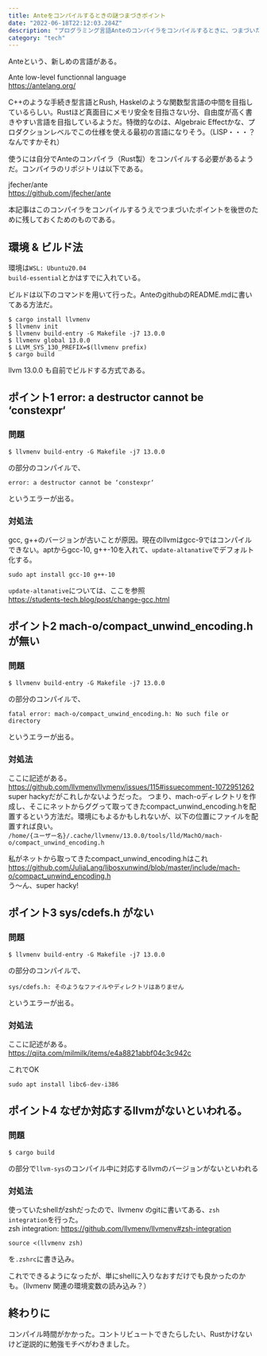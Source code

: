 ```yaml
---
title: Anteをコンパイルするときの謎つまづきポイント
date: "2022-06-18T22:12:03.284Z"
description: "プログラミング言語Anteのコンパイラをコンパイルするときに、つまづいたポイントをTips的に残す"
category: "tech"
---
```

 
Anteという、新しめの言語がある。

Ante low-level functionnal language  
https://antelang.org/  

C++のような手続き型言語とRush, Haskelのような関数型言語の中間を目指しているらしい。Rustほど真面目にメモリ安全を目指さない分、自由度が高く書きやすい言語を目指しているようだ。特徴的なのは、Algebraic Effectかな、プロダクションレベルでこの仕様を使える最初の言語になりそう。（LISP・・・？なんですかそれ）

使うには自分でAnteのコンパイラ（Rust製）をコンパイルする必要があるようだ。コンパイラのリポジトリは以下である。

jfecher/ante  
https://github.com/jfecher/ante  

本記事はこのコンパイラをコンパイルするうえでつまづいたポイントを後世のために残しておくためのものである。

## 環境 & ビルド法
環境は`WSL: Ubuntu20.04`  
`build-essential`とかはすでに入れている。

ビルドは以下のコマンドを用いて行った。AnteのgithubのREADME.mdに書いてある方法だ。
```
$ cargo install llvmenv
$ llvmenv init
$ llvmenv build-entry -G Makefile -j7 13.0.0
$ llvmenv global 13.0.0
$ LLVM_SYS_130_PREFIX=$(llvmenv prefix)
$ cargo build
```
llvm 13.0.0 も自前でビルドする方式である。

## ポイント1  error: a destructor cannot be ‘constexpr‘

### 問題
```
$ llvmenv build-entry -G Makefile -j7 13.0.0
```
の部分のコンパイルで、
```
error: a destructor cannot be ‘constexpr‘
```
というエラーが出る。

### 対処法
gcc, g++のバージョンが古いことが原因。現在のllvmはgcc-9ではコンパイルできない。aptからgcc-10, g++-10を入れて、`update-altanative`でデフォルト化する。
```
sudo apt install gcc-10 g++-10
```
`update-altanative`については、ここを参照  
https://students-tech.blog/post/change-gcc.html

## ポイント2  mach-o/compact\_unwind\_encoding.h が無い

### 問題
```
$ llvmenv build-entry -G Makefile -j7 13.0.0
```
の部分のコンパイルで、
```
fatal error: mach-o/compact_unwind_encoding.h: No such file or directory
```
というエラーが出る。

### 対処法
ここに記述がある。  
https://github.com/llvmenv/llvmenv/issues/115#issuecomment-1072951262  
super hackyだがこれしかないようだった。
つまり、mach-oディレクトリを作成し、そこにネットからググって取ってきたcompact\_unwind\_encoding.hを配置するという方法だ。環境にもよるかもしれないが、以下の位置にファイルを配置すれば良い。  
`/home/{ユーザー名}/.cache/llvmenv/13.0.0/tools/lld/MachO/mach-o/compact_unwind_encoding.h`

私がネットから取ってきたcompact\_unwind\_encoding.hはこれ  
https://github.com/JuliaLang/libosxunwind/blob/master/include/mach-o/compact_unwind_encoding.h  
う～ん、super hacky!

## ポイント3 sys/cdefs.h がない
### 問題
```
$ llvmenv build-entry -G Makefile -j7 13.0.0
```
の部分のコンパイルで、
```
sys/cdefs.h: そのようなファイルやディレクトリはありません
```
というエラーが出る。

### 対処法
ここに記述がある。  
https://qiita.com/milmilk/items/e4a8821abbf04c3c942c  

これでOK
```
sudo apt install libc6-dev-i386
```

## ポイント4 なぜか対応するllvmがないといわれる。
### 問題
```
$ cargo build
```
の部分で`llvm-sys`のコンパイル中に対応するllvmのバージョンがないといわれる

### 対処法
使っていたshellがzshだったので、llvmenv のgitに書いてある、`zsh integration`を行った。  
zsh integration: https://github.com/llvmenv/llvmenv#zsh-integration  

```
source <(llvmenv zsh)
```
を`.zshrc`に書き込み。

これでできるようになったが、単にshellに入りなおすだけでも良かったのかも。（llvmenv 関連の環境変数の読み込み？）


## 終わりに
コンパイル時間がかかった。コントリビュートできたらしたい、Rustかけないけど逆説的に勉強モチベがわきました。
